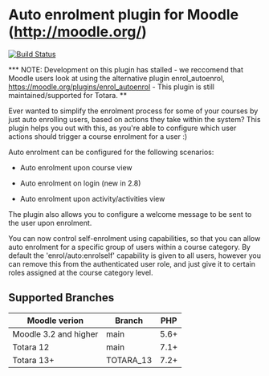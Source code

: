 Auto enrolment plugin for Moodle (http://moodle.org/)
=====================================================

[![Build Status](https://travis-ci.org/catalyst/moodle-enrol_auto.svg?branch=main)](https://travis-ci.org/catalyst/moodle-enrol_auto)

*** NOTE: Development on this plugin has stalled - we reccomend that Moodle users look at using the alternative plugin enrol_autoenrol, https://moodle.org/plugins/enrol_autoenrol  - This plugin is still maintained/supported for Totara.
**

Ever wanted to simplify the enrolment process for some of your courses by just auto enrolling users, based on actions they take within the system? This plugin helps you out with this, as you're able to configure which user actions should trigger a course enrolment for a user :)

Auto enrolment can be configured for the following scenarios:

* Auto enrolment upon course view

* Auto enrolment on login (new in 2.8)

* Auto enrolment upon activity/activities view

The plugin also allows you to configure a welcome message to be sent to the user upon enrolment.

You can now control self-enrolment using capabilities, so that you can allow auto enrolment
for a specific group of users within a course category. By default the 'enrol/auto:enrolself' capability
is given to all users, however you can remove this from the authenticated user role, and just give it to
certain roles assigned at the course category level.

Supported Branches
--------

| Moodle verion     | Branch      | PHP  |
| ----------------- | ----------- | ---- |
| Moodle 3.2 and higher| main | 5.6+ |
| Totara 12 | main |  7.1+ |
| Totara 13+ | TOTARA_13 | 7.2+ |
